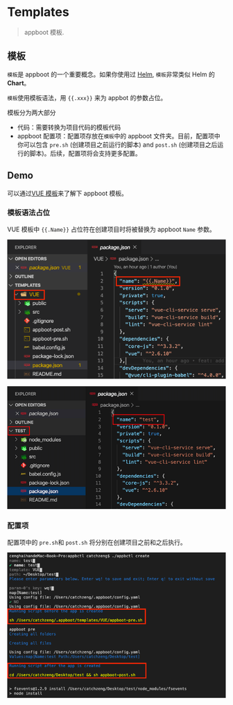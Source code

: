 # Templates

> appboot 模板.

## 模板

`模板`是 appboot 的一个重要概念。如果你使用过 [Helm](https://helm.sh/docs/intro/), `模板`非常类似 Helm 的 **Chart**。

`模板`使用模板语法，用 `{{.xxx}}` 来为 appbot 的参数占位。

模板分为两大部分

- 代码：需要转换为项目代码的模板代码
- appboot 配置项：配置项存放在`模板`中的 appboot 文件夹。目前，配置项中你可以包含 `pre.sh` (创建项目之前运行的脚本) and `post.sh` (创建项目之后运行的脚本)。后续，配置项将会支持更多配置。

## Demo

可以通过[VUE 模板](https://github.com/appboot/templates/tree/master/VUE)来了解下 appboot 模板。

### 模板语法占位

VUE 模板中 `{{.Name}}` 占位符在创建项目时将被替换为 appboot `Name` 参数。

![appboot](https://github.com/appboot/templates/blob/master/images/vue-template.png?raw=true)

![appboot](https://github.com/appboot/templates/blob/master/images/vue-test.png?raw=true)

### 配置项

配置项中的 `pre.sh`和 `post.sh` 将分别在创建项目之前和之后执行。

![appboot](https://github.com/appboot/templates/blob/master/images/vue-scripts.png?raw=true)
